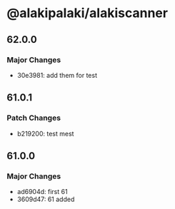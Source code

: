 # @alakipalaki/alakiscanner

## 62.0.0

### Major Changes

- 30e3981: add them for test

## 61.0.1

### Patch Changes

- b219200: test mest

## 61.0.0

### Major Changes

- ad6904d: first 61
- 3609d47: 61 added
